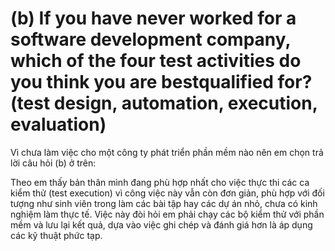 # (b) If you have never worked for a software development company, which of the four test activities do you think you are bestqualified for? (test design, automation, execution, evaluation)

Vì chưa làm việc cho một công ty phát triển phần mềm nào nên em chọn trả lời câu hỏi (b) ở trên:

Theo em thấy bản thân mình đang phù hợp nhất cho việc thực thi các ca kiểm thử (test execution) vì công việc này vẫn còn đơn giản, phù hợp với đối tượng như sinh viên trong làm các bài tập hay các dự án nhỏ, chưa có kinh nghiệm làm thực tế. Việc này đòi hỏi em phải chạy các bộ kiểm thử với phần mềm và lưu lại kết quả, dựa vào việc ghi chép và đánh giá hơn là áp dụng các kỹ thuật phức tạp.
